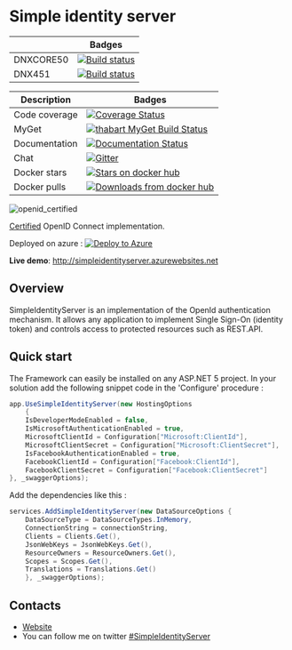 # Simple identity server

|               | Badges                                                                                                                                                       |
| ------------- | ------------------------------------------------------------------------------------------------------------------------------------------------------------ |
| DNXCORE50     | [![Build status](https://ci.appveyor.com/api/projects/status/ctvpsd79ovexlsdb?svg=true)](https://ci.appveyor.com/project/thabart/simpleidentityserver)       |
| DNX451        | [![Build status](https://ci.appveyor.com/api/projects/status/5s8llake103d74s3?svg=true)](https://ci.appveyor.com/project/thabart/simpleidentityserver-scfab) |

| Description   | Badges                                                                                                                                                                                       |
| ------------- | -------------------------------------------------------------------------------------------------------------------------------------------------------------------------------------------- |
| Code coverage | [![Coverage Status](https://coveralls.io/repos/thabart/SimpleIdentityServer/badge.svg?branch=master&service=github)](https://coveralls.io/github/thabart/SimpleIdentityServer?branch=master) |
| MyGet         | [![thabart MyGet Build Status](https://www.myget.org/BuildSource/Badge/thabart?identifier=a03dadd0-d105-4bb7-88d6-4cb4271dbb07)](https://www.myget.org/)                                     |
| Documentation | [![Documentation Status](https://readthedocs.org/projects/simpleidentityserver/badge/?version=latest)](http://simpleidentityserver.readthedocs.org/en/latest/?badge=latest)                  |
| Chat          | [![Gitter](https://badges.gitter.im/Join%20Chat.svg)](https://gitter.im/thabart/SimpleIdentityServer?utm_source=badge&utm_medium=badge&utm_campaign=pr-badge)                                |
| Docker stars  | [![Stars on docker hub](https://img.shields.io/docker/stars/identitycontrib/identityserver.svg)](https://hub.docker.com/r/identitycontrib/identityserver/)                                   |
| Docker pulls  | [![Downloads from docker hub](https://img.shields.io/docker/pulls/identitycontrib/identityserver.svg)](https://hub.docker.com/r/identitycontrib/identityserver/)                             |


![openid_certified](https://cloud.githubusercontent.com/assets/1454075/7611268/4d19de32-f97b-11e4-895b-31b2455a7ca6.png)

[Certified](http://openid.net/certification/) OpenID Connect implementation.

Deployed on azure : [![Deploy to Azure](http://azuredeploy.net/deploybutton.png)](https://azuredeploy.net/)

__Live demo__: http://simpleidentityserver.azurewebsites.net

## Overview

SimpleIdentityServer is an implementation of the OpenId authentication mechanism. It allows any application to implement Single Sign-On (identity token) and controls access to protected resources such as REST.API.

## Quick start

The Framework can easily be installed on any ASP.NET 5 project. 
In your solution add the following snippet code in the 'Configure' procedure :

```csharp
app.UseSimpleIdentityServer(new HostingOptions
    {
    IsDeveloperModeEnabled = false,
    IsMicrosoftAuthenticationEnabled = true,
    MicrosoftClientId = Configuration["Microsoft:ClientId"],
    MicrosoftClientSecret = Configuration["Microsoft:ClientSecret"],
    IsFacebookAuthenticationEnabled = true,
    FacebookClientId = Configuration["Facebook:ClientId"],
	FacebookClientSecret = Configuration["Facebook:ClientSecret"]
}, _swaggerOptions);
```

Add the dependencies like this :

```csharp
services.AddSimpleIdentityServer(new DataSourceOptions {
	DataSourceType = DataSourceTypes.InMemory,
    ConnectionString = connectionString,
    Clients = Clients.Get(),
    JsonWebKeys = JsonWebKeys.Get(),
    ResourceOwners = ResourceOwners.Get(),
    Scopes = Scopes.Get(),
	Translations = Translations.Get()
    }, _swaggerOptions);
```

## Contacts
* [Website](http://thabart.github.io/SimpleIdentityServer)
* You can follow me on twitter [#SimpleIdentityServer](https://twitter.com/simpleidserver)